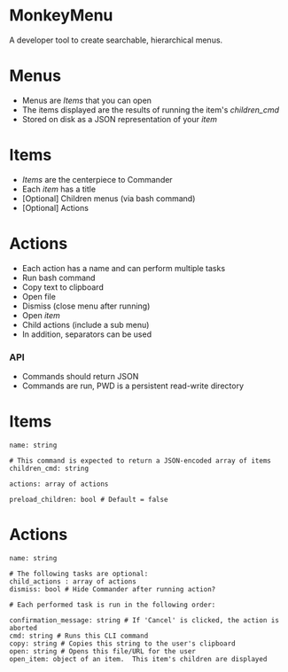 # MonkeyMenu
A developer tool to create searchable, hierarchical menus.

# Menus
- Menus are *Items* that you can open
- The items displayed are the results of running the item's *children_cmd*
- Stored on disk as a JSON representation of your *item*

# Items
- *Items* are the centerpiece to Commander
- Each *item* has a title
- [Optional] Children menus (via bash command)
- [Optional] Actions

# Actions
- Each action has a name and can perform multiple tasks
- Run bash command
- Copy text to clipboard
- Open file
- Dismiss (close menu after running)
- Open *item*
- Child actions (include a sub menu)
- In addition, separators can be used


### API
- Commands should return JSON
- Commands are run, PWD is a persistent read-write directory

# Items
	name: string
	
	# This command is expected to return a JSON-encoded array of items
	children_cmd: string
	
	actions: array of actions
	
	preload_children: bool # Default = false

# Actions
	name: string

	# The following tasks are optional:
	child_actions : array of actions
	dismiss: bool # Hide Commander after running action?
	
	# Each performed task is run in the following order:

	confirmation_message: string # If 'Cancel' is clicked, the action is aborted
	cmd: string # Runs this CLI command
	copy: string # Copies this string to the user's clipboard
	open: string # Opens this file/URL for the user
	open_item: object of an item.  This item's children are displayed
